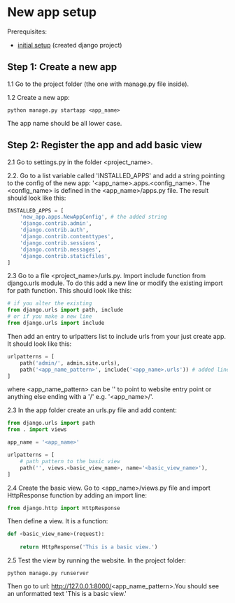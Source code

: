 # New app setup

Prerequisites: 

- [initial setup](../../initial_setup/) (created django project)

## Step 1: Create a new app

1.1 Go to the project folder (the one with manage.py file inside).

1.2 Create a new app:
   
```
python manage.py startapp <app_name>
```
The app name should be all lower case.

## Step 2: Register the app and add basic view

2.1 Go to settings.py in the folder <project_name>.

2.2. Go to a list variable called 'INSTALLED_APPS' and add a string pointing to the config of the new app: '<app_name>.apps.<config_name>. The <config_name> is defined in the <app_name>/apps.py file. The result should look like this:
``` python
INSTALLED_APPS = [
    'new_app.apps.NewAppConfig', # the added string
    'django.contrib.admin',
    'django.contrib.auth',
    'django.contrib.contenttypes',
    'django.contrib.sessions',
    'django.contrib.messages',
    'django.contrib.staticfiles',
]
```
2.3 Go to a file <project_name>/urls.py. Import include function from django.urls module. To do this add a new line or modify the existing import for path function.
This should look like this:
``` python
# if you alter the existing
from django.urls import path, include
# or if you make a new line
from django.urls import include
```
Then add an entry to urlpatters list to include urls from your just create app.
It should look like this:
``` python
urlpatterns = [
    path('admin/', admin.site.urls),
    path('<app_name_pattern>', include('<app_name>.urls')) # added line
]
```
where <app_name_pattern> can be '' to point to website entry point or anything else ending with a '/' e.g. '<app_name>/'.

2.3 In the app folder create an urls.py file and add content:
``` python
from django.urls import path
from . import views

app_name = '<app_name>'

urlpatterns = [
    # path pattern to the basic view
    path('', views.<basic_view_name>, name='<basic_view_name>'),
]
```
2.4 Create the basic view. Go to <app_name>/views.py file and import HttpResponse function by adding an import line:
``` python
from django.http import HttpResponse
```
Then define a view. It is a function:
``` python
def <basic_view_name>(request):
    
    return HttpResponse('This is a basic view.')
```

2.5 Test the view by running the website. In the project folder:
```
python manage.py runserver
```
Then go to url: http://127.0.0.1:8000/<app_name_pattern>.You should see an unformatted text 'This is a basic view.'

